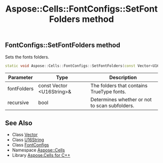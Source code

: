 ﻿---
title: Aspose::Cells::FontConfigs::SetFontFolders method
linktitle: SetFontFolders
second_title: Aspose.Cells for C++ API Reference
description: 'Aspose::Cells::FontConfigs::SetFontFolders method. Sets the fonts folders in C++.'
type: docs
weight: 1400
url: /cpp/aspose.cells/fontconfigs/setfontfolders/
---
## FontConfigs::SetFontFolders method


Sets the fonts folders.

```cpp
static void Aspose::Cells::FontConfigs::SetFontFolders(const Vector<U16String> &fontFolders, bool recursive)
```


| Parameter | Type | Description |
| --- | --- | --- |
| fontFolders | const Vector \<U16String\>\& | The folders that contains TrueType fonts. |
| recursive | bool | Determines whether or not to scan subfolders. |

## See Also

* Class [Vector](../../vector/)
* Class [U16String](../../u16string/)
* Class [FontConfigs](../)
* Namespace [Aspose::Cells](../../)
* Library [Aspose.Cells for C++](../../../)
